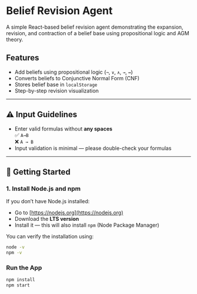 # Belief Revision Agent

A simple React-based belief revision agent demonstrating the expansion, revision, and contraction of a belief base using propositional logic and AGM theory.

## Features

- Add beliefs using propositional logic (`¬`, `∨`, `∧`, `→`, `↔`)
- Converts beliefs to Conjunctive Normal Form (CNF)
- Stores belief base in `localStorage`
- Step-by-step revision visualization

---

## ⚠️ Input Guidelines

- Enter valid formulas without **any spaces**  
  ✅ `A→B`  
  ❌ `A → B`
- Input validation is minimal — please double-check your formulas

---

## 🚀 Getting Started

### 1. Install Node.js and npm

If you don’t have Node.js installed:

- Go to [https://nodejs.org](https://nodejs.org)
- Download the **LTS version**
- Install it — this will also install `npm` (Node Package Manager)

You can verify the installation using:

```bash
node -v
npm -v
```

### Run the App

```bash
npm install
npm start
```
